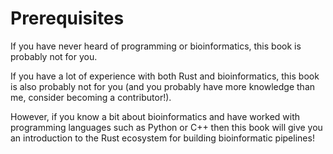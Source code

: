 # Prerequisites
If you have never heard of programming or bioinformatics, this book is probably not for you.

If you have a lot of experience with both Rust and bioinformatics, this book is also probably not for you (and you probably have more knowledge than me, consider becoming a contributor!).

However, if you know a bit about bioinformatics and have worked with programming languages such as Python or C++ then this book will give you an introduction to the Rust ecosystem for building bioinformatic pipelines!
